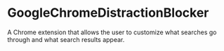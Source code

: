 # GoogleChromeDistractionBlocker
A Chrome extension that allows the user to customize what searches go through and what search results appear.
